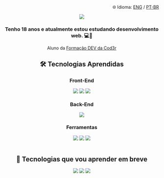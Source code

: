 <p align="right">🌐 Idioma: 
  <a href="./README.md">ENG</a> /
  <a href="./README.ptbr.md">PT-BR</a>
</p>
<div align="center">
  <div>
    <img src="./github-header-banner-PTBR.png">
    <h3>Tenho 18 anos e atualmente estou estudando desenvolvimento web. 💻🚀</h3>
    <p>Aluno da <a href="https://www.formacao.dev/" target="_blank">Formação DEV da Cod3r</a></p>
  </div>
  <div>
    <h2>🛠️ Tecnologias Aprendidas</h2>
    <h3>Front-End</h3>
    <a href="https://github.com/MuriloCamargo12/MuriloCamargo12/blob/main/README.ptbr.md"><img src="https://img.shields.io/badge/HTML5-E34F26?style=for-the-badge&logo=html5&logoColor=white"></a>
    <a href="https://github.com/MuriloCamargo12/MuriloCamargo12/blob/main/README.ptbr.md"><img src="https://img.shields.io/badge/CSS3-1572B6?style=for-the-badge&logo=css3&logoColor=white"></a>
    <a href="https://github.com/MuriloCamargo12/MuriloCamargo12/blob/main/README.ptbr.md"><img src="https://img.shields.io/badge/JavaScript-323330?style=for-the-badge&logo=javascript&logoColor=F7DF1E"></a>
    <br>
    <h3>Back-End</h3>
    <a href="https://github.com/MuriloCamargo12/MuriloCamargo12/blob/main/README.ptbr.md"><img src="https://img.shields.io/badge/Node%20js-339933?style=for-the-badge&logo=nodedotjs&logoColor=white"></a>
    <br>
    <h3>Ferramentas</h3>
    <a href="https://github.com/MuriloCamargo12/MuriloCamargo12/blob/main/README.ptbr.md"><img src="https://img.shields.io/badge/VSCode-0078D4?style=for-the-badge&logo=visual%20studio%20code&logoColor=white"></a>
    <a href="https://github.com/MuriloCamargo12/MuriloCamargo12/blob/main/README.ptbr.md"><img src="https://img.shields.io/badge/GIT-E44C30?style=for-the-badge&logo=git&logoColor=white"></a>
    <a href="https://github.com/MuriloCamargo12/MuriloCamargo12/blob/main/README.ptbr.md"><img src="https://img.shields.io/badge/GitHub-100000?style=for-the-badge&logo=github&logoColor=white"></a>
    <br><br>
    <h2>📖 Tecnologias que vou aprender em breve</h2>
    <a href="https://github.com/MuriloCamargo12/MuriloCamargo12/blob/main/README.ptbr.md"><img src="https://img.shields.io/badge/TypeScript-007ACC?style=for-the-badge&logo=typescript&logoColor=white"></a>
    <a href="https://github.com/MuriloCamargo12/MuriloCamargo12/blob/main/README.ptbr.md"><img src="https://img.shields.io/badge/React-20232A?style=for-the-badge&logo=react&logoColor=61DAFB"></a>
    <a href="https://github.com/MuriloCamargo12/MuriloCamargo12/blob/main/README.ptbr.md"><img src="https://img.shields.io/badge/Next.js-000000?style=for-the-badge&logo=nextdotjs&logoColor=white"></a>
  </div>
</div>
